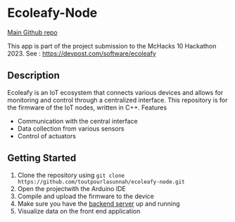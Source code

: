 # Ecoleafy-Node

[Main Github repo](https://github.com/toutpourlasunnah/ecoleafy-hubserver)

This app is part of the project submission to the McHacks 10 Hackathon 2023. See : https://devpost.com/software/ecoleafy

## Description

Ecoleafy is an IoT ecosystem that connects various devices and allows for monitoring and control through a centralized interface. This repository is for the firmware of the IoT nodes, written in C++.
Features

- Communication with the central interface
- Data collection from various sensors
- Control of actuators

## Getting Started

1. Clone the repository using `git clone https://github.com/toutpourlasunnah/ecoleafy-node.git`
2. Open the projectwith the Arduino IDE
3. Compile and upload the firmware to the device 
4. Make sure you have the [backend server](https://github.com/toutpourlasunnah/ecoleafy-hubserver) up and running
5. Visualize data on the front end application 
